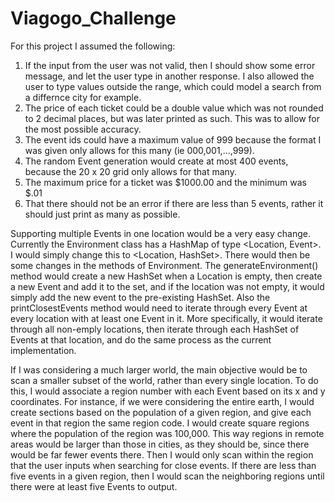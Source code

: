 # Viagogo_Challenge
For this project I assumed the following:
1) If the input from the user was not valid, then I should show some error message, and let the user type in another response.  I also allowed the user to type values outside the range, which could model a search from a differnce city for example.
2) The price of each ticket could be a double value which was not rounded to 2 decimal places, but was later printed as such.  This was to allow for the most possible accuracy.
3) The event ids could have a maximum value of 999 because the format I was given only allows for this many (ie 000,001,...,999).
4) The random Event generation would create at most 400 events, because the 20 x 20 grid only allows for that many.
5) The maximum price for a ticket was $1000.00 and the minimum was $.01
6) That there should not be an error if there are less than 5 events, rather it should just print as many as possible.

Supporting multiple Events in one location would be a very easy change.  Currently the Environment class has a HashMap of type <Location, Event>.  I would simply change this to <Location, HashSet<Event>>.  There would then be some changes in the methods of Environment.  The generateEnvironment() method would create a new HashSet<Event> when a Location is empty, then create a new Event and add it to the set, and if the location was not empty, it would simply add the new event to the pre-existing HashSet.  Also the printClosestEvents method would need to iterate through every Event at every location with at least one Event in it.  More specifically, it would iterate through all non-emply locations, then iterate through each HashSet of Events at that location, and do the same process as the current implementation.
  
If I was considering a much larger world, the main objective would be to scan a smaller subset of the world, rather than every single location.  To do this, I would associate a region number with each Event based on its x and y coordinates.  For instance, if we were considering the entire earth, I would create sections based on the population of a given region, and give each event in that region the same region code.  I would create square regions where the population of the region was 100,000.  This way regions in remote areas would be larger than those in cities, as they should be, since there would be far fewer events there.  Then I would only scan within the region that the user inputs when searching for close events.  If there are less than five events in a given region, then I would scan the neighboring regions until there were at least five Events to output.
